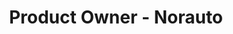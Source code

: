---
title: "Product Owner - Norauto"
company: "Norauto"
role: "Product Owner"
start_date: "2017-01-01"
end_date: "2018-01-01"
current: false
location: "France"
type: "freelance"
order: 5
skills:
  - "Product Management"
  - "Agile"
  - "Stakeholder Management"
description: "Gestion produit et développement d'applications. Coordination entre équipes techniques et métier."
achievements:
  - "Refonte de l'application mobile"
  - "Mise en place de processus agiles"
  - "Amélioration de 40% du taux de conversion"
  - "Coordination de 3 équipes de développement"
---